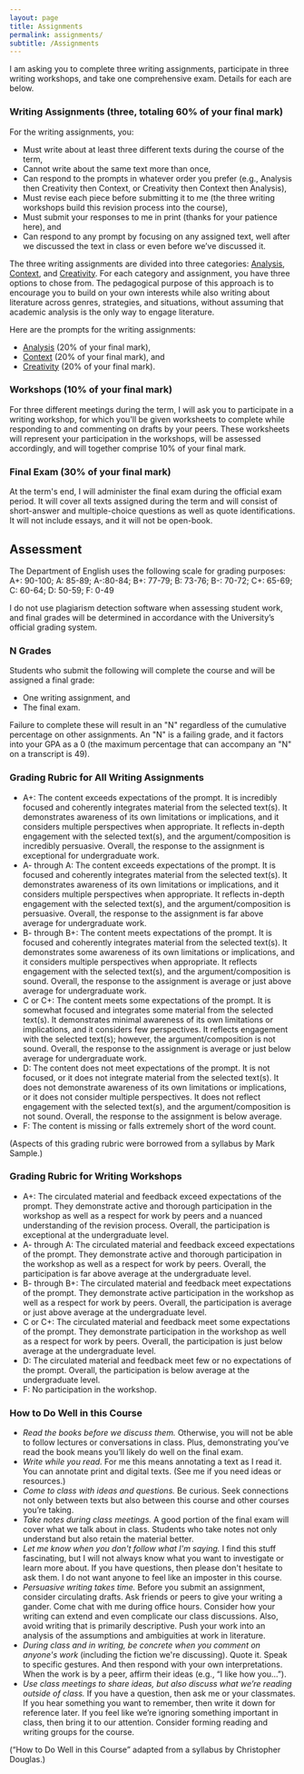 ```yaml
---
layout: page
title: Assignments
permalink: assignments/
subtitle: /Assignments
---
```


I am asking you to complete three writing assignments, participate in three writing workshops, and take one comprehensive exam. Details for each are below.

### Writing Assignments (three, totaling 60% of your final mark)  
For the writing assignments, you: 

* Must write about at least three different texts during the course of the term,
* Cannot write about the same text more than once, 
* Can respond to the prompts in whatever order you prefer (e.g., Analysis then Creativity then Context, or Creativity then Context then Analysis), 
* Must revise each piece before submitting it to me (the three writing workshops build this revision process into the course), 
*	Must submit your responses to me in print (thanks for your patience here), and  
* Can respond to any prompt by focusing on any assigned text, well after we discussed the text in class or even before we’ve discussed it.  

The three writing assignments are divided into three categories: [Analysis](https://jentery.github.io/429c/analysis/), [Context](https://jentery.github.io/429c/context/), and [Creativity](https://jentery.github.io/429c/creativity/). For each category and assignment, you have three options to chose from. The pedagogical purpose of this approach is to encourage you to build on your own interests while also writing about literature across genres, strategies, and situations, without assuming that academic analysis is the only way to engage literature. 

Here are the prompts for the writing assignments: 

* [Analysis](https://jentery.github.io/429c/analysis/) (20% of your final mark), 
* [Context](https://jentery.github.io/429c/context/) (20% of your final mark), and 
* [Creativity](https://jentery.github.io/429c/creativity/) (20% of your final mark).

### Workshops (10% of your final mark) 
For three different meetings during the term, I will ask you to participate in a writing workshop, for which you'll be given worksheets to complete while responding to and commenting on drafts by your peers. These worksheets will represent your participation in the workshops, will be assessed accordingly, and will together comprise 10% of your final mark. 

### Final Exam (30% of your final mark) 
At the term's end, I will administer the final exam during the official exam period. It will cover all texts assigned during the term and will consist of short-answer and multiple-choice questions as well as quote identifications. It will not include essays, and it will not be open-book.

## Assessment 
The Department of English uses the following scale for grading purposes: A+: 90-100; A: 85-89; A-:80-84; B+: 77-79; B: 73-76; B-: 70-72; C+: 65-69; C: 60-64; D: 50-59; F: 0-49

I do not use plagiarism detection software when assessing student work, and final grades will be determined in accordance with the University’s official grading system.

### N Grades
Students who submit the following will complete the course and will be assigned a final grade: 

* One writing assignment, and   
* The final exam.

Failure to complete these will result in an "N" regardless of the cumulative percentage on other assignments. An "N" is a failing grade, and it factors into your GPA as a 0 (the maximum percentage that can accompany an "N" on a transcript is 49).  

### Grading Rubric for All Writing Assignments  
* A+: The content exceeds expectations of the prompt. It is incredibly focused and coherently integrates material from the selected text(s). It demonstrates awareness of its own limitations or implications, and it considers multiple perspectives when appropriate. It reflects in-depth engagement with the selected text(s), and the argument/composition is incredibly persuasive. Overall, the response to the assignment is exceptional for undergraduate work.
* A- through A: The content exceeds expectations of the prompt. It is focused and coherently integrates material from the selected text(s). It demonstrates awareness of its own limitations or implications, and it considers multiple perspectives when appropriate. It reflects in-depth engagement with the selected text(s), and the argument/composition is persuasive. Overall, the response to the assignment is far above average for undergraduate work. 
* B- through B+: The content meets expectations of the prompt. It is focused and coherently integrates material from the selected text(s). It demonstrates some awareness of its own limitations or implications, and it considers multiple perspectives when appropriate. It reflects engagement with the selected text(s), and the argument/composition is sound. Overall, the response to the assignment is average or just above average for undergraduate work. 
* C or C+: The content meets some expectations of the prompt. It is somewhat focused and integrates some material from the selected text(s). It demonstrates minimal awareness of its own limitations or implications, and it considers few perspectives. It reflects engagement with the selected text(s); however, the argument/composition is not sound. Overall, the response to the assignment is average or just below average for undergraduate work.
* D: The content does not meet expectations of the prompt. It is not focused, or it does not integrate material from the selected text(s). It does not demonstrate awareness of its own limitations or implications, or it does not consider multiple perspectives. It does not reflect engagement with the selected text(s), and the argument/composition is not sound. Overall, the response to the assignment is below average.  
* F: The content is missing or falls extremely short of the word count.

(Aspects of this grading rubric were borrowed from a syllabus by Mark Sample.)

### Grading Rubric for Writing Workshops

* A+: The circulated material and feedback exceed expectations of the prompt. They demonstrate active and thorough participation in the workshop as well as a respect for work by peers and a nuanced understanding of the revision process. Overall, the participation is exceptional at the undergraduate level.  
* A- through A: The circulated material and feedback exceed expectations of the prompt. They demonstrate active and thorough participation in the workshop as well as a respect for work by peers. Overall, the participation is far above average at the undergraduate level.  
* B- through B+: The circulated material and feedback meet expectations of the prompt. They demonstrate active participation in the workshop as well as a respect for work by peers. Overall, the participation is average or just above average at the undergraduate level.  
* C or C+: The circulated material and feedback meet some expectations of the prompt. They demonstrate participation in the workshop as well as a respect for work by peers. Overall, the participation is just below average at the undergraduate level.  
* D: The circulated material and feedback meet few or no expectations of the prompt. Overall, the participation is below average at the undergraduate level.  
* F: No participation in the workshop.  

### How to Do Well in this Course 
* *Read the books before we discuss them.* Otherwise, you will not be able to follow lectures or conversations in class. Plus, demonstrating you’ve read the book means you’ll likely do well on the final exam.
* *Write while you read.* For me this means annotating a text as I read it. You can annotate print and digital texts. (See me if you need ideas or resources.)
* *Come to class with ideas and questions.* Be curious. Seek connections not only between texts but also between this course and other courses you’re taking.
* *Take notes during class meetings.* A good portion of the final exam will cover what we talk about in class. Students who take notes not only understand but also retain the material better. 
* *Let me know when you don't follow what I'm saying.* I find this stuff fascinating, but I will not always know what you want to investigate or learn more about. If you have questions, then please don't hesitate to ask them. I do not want anyone to feel like an imposter in this course.
* *Persuasive writing takes time.* Before you submit an assignment, consider circulating drafts. Ask friends or peers to give your writing a gander. Come chat with me during office hours. Consider how your writing can extend and even complicate our class discussions. Also, avoid writing that is primarily descriptive. Push your work into an analysis of the assumptions and ambiguities at work in literature.
* *During class and in writing, be concrete when you comment on anyone's work* (including the fiction we're discussing). Quote it. Speak to specific gestures. And then respond with your own interpretations. When the work is by a peer, affirm their ideas (e.g., “I like how you…”).
* *Use class meetings to share ideas, but also discuss what we’re reading outside of class.* If you have a question, then ask me or your classmates. If you hear something you want to remember, then write it down for reference later. If you feel like we’re ignoring something important in class, then bring it to our attention. Consider forming reading and writing groups for the course.

(“How to Do Well in this Course” adapted from a syllabus by Christopher Douglas.) 
